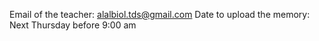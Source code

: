 Email of the teacher: alalbiol.tds@gmail.com
Date to upload the memory: Next Thursday before 9:00 am